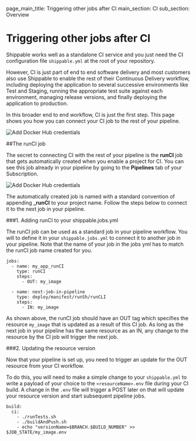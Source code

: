 page_main_title: Triggering other jobs after CI
main_section: CI
sub_section: Overview

# Triggering other jobs after CI

Shippable works well as a standalone CI service and you just need the CI configuration file `shippable.yml` at the root of your repository.

However, CI is just part of end to end software delivery and most customers also use Shippable to enable the rest of their Continuous Delivery workflow, including deploying the application to several successive environments like Test and Staging, running the appropriate test suite against each environment, managing release versions, and finally deploying the application to production.

In this broader end to end workflow, CI is just the first step. This page shows you how you can connect your CI job to the rest of your pipeline.

<img src="../../images/ci/connect-ci-pipelines.png" alt="Add Docker Hub credentials">

##The runCI job

The secret to connecting CI with the rest of your pipeline is the **runCI** job that gets automatically created when you enable a project for CI. You can see this job already in your pipeline by going to the **Pipelines** tab of your Subscription.

<img src="../../images/ci/runCI-job.png" alt="Add Docker Hub credentials">

The automatically created job is named with a standard convention of appending **_runCI** to your project name. Follow the steps below to connect it to the next job in your pipeline.

###1. Adding runCI to your shippable.jobs.yml

The runCI job can be used as a standard job in your pipeline workflow. You will to define it in your `shippable.jobs.yml` to connect it to another job in your pipeline. Note that the name of your job in the jobs yml has to match the runCI job name created for you.

```
jobs:
  - name: my_app_runCI
    type: runCI
    steps:
      - OUT: my_image

  - name: next-job-in-pipeline
    type: deploy/manifest/runSh/runCLI
    steps:
      - IN: my_image

```

As shown above, the runCI job should have an OUT tag which specifies the resource `my_image` that is updated as a result of this CI job. As long as the next job in your pipeline has the same resource as an IN, any change to the resource by the CI job will trigger the next job.

###2. Updating the resource version

Now that your pipeline is set up, you need to trigger an update for the OUT resource from your CI workflow.

To do this, you will need to make a simple change to your `shippable.yml` to write a payload of your choice to the `<resourceName>.env` file during your CI build.  A change in the `.env` file will trigger a POST later on that will update your resource version and start subsequent pipeline jobs.

```
build:
  ci:
    - ./runTests.sh
    - ./buildAndPush.sh
    - echo "versionName=$BRANCH.$BUILD_NUMBER" >> $JOB_STATE/my_image.env
```
